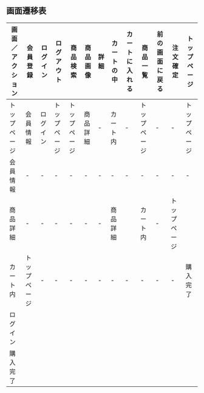 ## 画面遷移表

|画面／アクション|会員登録|ログイン|ログアウト|商品検索|商品画像|詳細|カートの中|カートに入れる|商品一覧|前の画面に戻る|注文確定|トップページ|
|---------------|-------|-------|---------|--------|-------|---|---------|-------------|-------|-------------|-------|------------|
|トップページ|会員情報|ログイン|トップページ|トップページ|商品詳細|-|カート内|-|トップページ|-|-|トップページ|
|会員情報|-|-|-|-|-|-|-|-|-|-|-|-|トップページ|
|商品詳細|-|-|-|-|-|-|商品詳細||カート内|-|トップページ||トップページ|
|カート内|トップページ|-|-|-|-|-|-|-|-|-|-|購入完了|トップページ|
|ログイン|||||||||||||トップページ|
|購入完了|||||||||||||トップページ|
